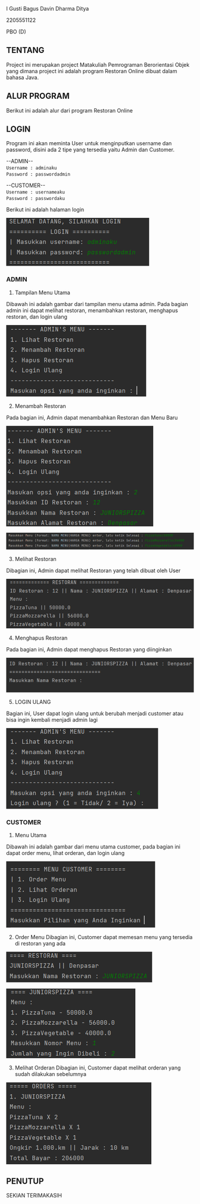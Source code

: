 I Gusti Bagus Davin Dharma Ditya

2205551122  

PBO (D)


## TENTANG
Project ini merupakan project Matakuliah Pemrograman Berorientasi Objek yang dimana project ini adalah program Restoran Online dibuat dalam bahasa Java.

## ALUR PROGRAM
Berikut ini adalah alur dari program Restoran Online

## LOGIN
Program ini akan meminta User untuk menginputkan username dan password, disini ada 2 tipe yang tersedia yaitu Admin dan Customer.

--ADMIN--   
`Username : adminaku`   
`Password : passwordadmin`

--CUSTOMER--  
`Username : usernameaku`  
`Password : passwordaku`

Berikut ini adalah halaman login

![LOGIN ADMIN](/image/Tampilan%20Login.png "LOGIN ADMIN")

### ADMIN
1. Tampilan Menu Utama 

Dibawah ini adalah gambar dari tampilan menu utama admin. Pada bagian admin ini dapat melihat restoran, menambahkan restoran, menghapus restoran, dan login ulang

![MENU AWAL](/image/Menu%20Awal%20Admin.png "MENU AWAL ADMIN")

2. Menambah Restoran

Pada bagian ini, Admin dapat menambahkan Restoran dan Menu Baru

![MENAMBAH RESTORAN](/image/MENU%20MENAMBAH%20RESTORAN.png "MENAMBAH RESTORAN")

![MENAMBAH MENU DAN HARGA](/image/MENAMBAH%20MENU%20DAN%20HARGA.png "MENAMBAH HARGA DAN MENU")

3. Melihat Restoran

Dibagian ini, Admin dapat melihat Restoran yang telah dibuat oleh User

![MELIHAT RESTORAN](/image/MENAMPILKAN%20RESTORAN.png "MENAMPILKAN RESTORAN")

4. Menghapus Restoran

Pada bagian ini, Admin dapat menghapus Restoran yang diinginkan

![MENGHAPUS RESTORAN](/image/TAMPILAN%20MENGHAPUS%20RESTORAN.png "MENGHAPUS RESTORAN")

5. LOGIN ULANG

Bagian ini, User dapat login ulang untuk berubah menjadi customer atau bisa ingin kembali menjadi admin lagi

![LOGIN ULANG](/image/TAMPILAN%20LOGIN%20ULANG.png "LOGIN ULANG")


### CUSTOMER

1. Menu Utama

Dibawah ini adalah gambar dari menu utama customer, pada bagian ini dapat order menu, lihat orderan, dan login ulang

![MENU AWAL CUSTOMER](/image/TAMPILAN%20CUSTOMER%20AWAL.png "MENU AWAL CUSTOMER")

2. Order Menu
Dibagian ini, Customer dapat memesan menu yang tersedia di restoran yang ada

![ORDER MENU](/image/ORDER%20MENU.png "ORDER MENU")

![ORDER MENU 2](/image/ORDER%20MENU%202.png "ORDER MENU 2")

3. Melihat Orderan
Dibagian ini, Customer dapat melihat orderan yang sudah dilakukan sebelumnya

![LIHAT ORDER](/image/SEE%20ORDER.png "LIHAT ORDER")


## PENUTUP
SEKIAN TERIMAKASIH


